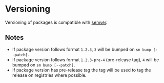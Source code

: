Versioning
==========

Versioning of packages is compatible with [semver](http://semver.org/).

Notes
-----

  * If package version follows format `1.2.3`, `3` will be bumped on `sm bump [--patch]`.
  * If package version follows format `1.2.3-pre-4` (pre-release tag), `4` will be bumped on `sm bump [--patch]`.
  * If package version has pre-release tag the tag will be used to tag the release on registries where possible.
